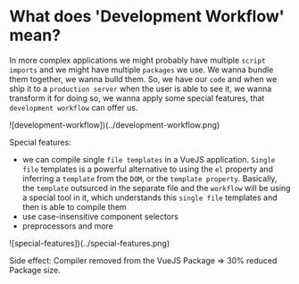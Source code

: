 # What does 'Development Workflow' mean?

In more complex applications we might probably have multiple `script imports` and we might have multiple `packages` we use. We wanna bundle them together, we wanna bulld them. So, we have our `code` and when we ship it to a `production server` when the user is able to see it, we wanna transform it for doing so, we wanna apply some special features, that `development workflow` can offer us. 

![development-workflow])(../development-workflow.png)

Special features:
* we can compile single `file templates` in a VueJS application. `Single file` templates is a powerful alternative to using the `el` property and inferring a `template` from the `DOM`, or the `template property`. Basically, the `template` outsurced in the separate file and the `workflow` will be using a special tool in it, which understands this `single file` templates and then is able to compile them 
* use case-insensitive component selectors 
* preprocessors and more

![special-features])(../special-features.png)

Side effect: Compiler removed from the VueJS Package => 30% reduced Package size. 

